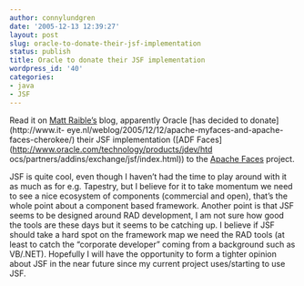 ```yaml
---
author: connylundgren
date: '2005-12-13 12:39:27'
layout: post
slug: oracle-to-donate-their-jsf-implementation
status: publish
title: Oracle to donate their JSF implementation
wordpress_id: '40'
categories:
- java
- JSF
---
```


Read it on [Matt
Raible’s](http://raibledesigns.com/page/rd?entry=re_oracle_donates_adf_faces)
blog, apparently Oracle [has decided to donate](http://www.it-
eye.nl/weblog/2005/12/12/apache-myfaces-and-apache-faces-cherokee/) their JSF
implementation ([ADF Faces](http://www.oracle.com/technology/products/jdev/htd
ocs/partners/addins/exchange/jsf/index.html)) to the [Apache
Faces](http://myfaces.apache.org/) project.

JSF is quite cool, even though I haven’t had the time to play around with it
as much as for e.g. Tapestry, but I believe for it to take momentum we need to
see a nice ecosystem of components (commercial and open), that’s the whole
point about a component based framework. Another point is that JSF seems to be
designed around RAD development, I am not sure how good the tools are these
days but it seems to be catching up. I believe if JSF should take a hard spot
on the framework map we need the RAD tools (at least to catch the “corporate
developer” coming from a background such as VB/.NET). Hopefully I will have
the opportunity to form a tighter opinion about JSF in the near future since
my current project uses/starting to use JSF.


